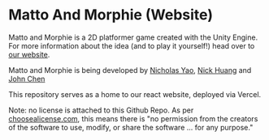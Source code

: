 # Matto And Morphie (Website)

Matto and Morphie is a 2D platformer game created with the Unity Engine. For more information about the idea (and to play it yourself!) head over to [our website](https://website-matto-and-morphie.vercel.app/).

Matto and Morphie is being developed by [Nicholas Yao](https://github.com/PShuckle), [Nick Huang](https://github.com/Bac0nEater) and [John Chen](https://github.com/johnchen383) 

This repository serves as a home to our react website, deployed via Vercel.

Note: no license is attached to this Github Repo. As per [choosealicense.com](https://choosealicense.com/), this means there is "no permission from the creators of the software to use, modify, or share the software ... for any purpose."


